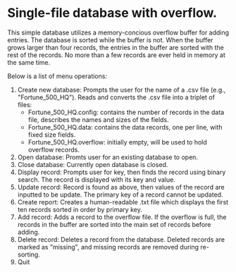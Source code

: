 # Single-file database with overflow.

This simple database utilizes a memory-concious overflow buffer for adding entries. The database is sorted while the buffer is not. When the buffer grows larger than four records, the entries in the buffer are sorted with the rest of the records. No more than a few records are ever held in memory at the same time.

Below is a list of menu operations:
1. Create new database: Prompts the user for the name of a .csv file (e.g., "Fortune_500_HQ"). Reads and converts the .csv file into a triplet of files: 
   * Fortune_500_HQ.config: contains the number of records in the data file, describes the names and sizes of the fields.
   * Fortune_500_HQ.data: contains the data records, one per line, with fixed size fields.
   * Fortune_500_HQ.overflow: initially empty, will be used to hold overflow records.
2. Open database: Promts user for an existing database to open.
3. Close database: Currently open database is closed.
4. Display record: Prompts user for key, then finds the record using binary search. The record is displayed with its key and value.
5. Update record: Record is found as above, then values of the record are inputted to be update. The primary key of a record cannot be updated.
6. Create report: Creates a human-readable .txt file which displays the first ten records sorted in order by primary key.
7. Add record: Adds a record to the overflow file. If the overflow is full, the records in the buffer are sorted into the main set of records before adding.
8. Delete record: Deletes a record from the database. Deleted records are marked as "missing", and missing records are removed during re-sorting.
9. Quit
